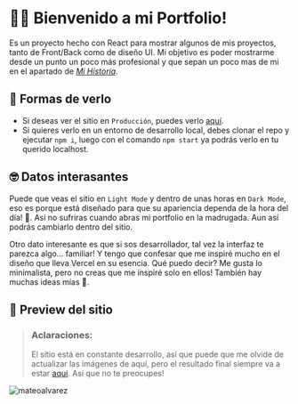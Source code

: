 # 👋🏻 Bienvenido a mi Portfolio!

Es un proyecto hecho con React para mostrar algunos de mis proyectos, tanto de Front/Back como de diseño UI. Mi objetivo es poder mostrarme desde un punto un poco más profesional y que sepan un poco mas de mi en el apartado de [<em>Mi Historia</em>](https://mateo-alvarez.vercel.app/about-me).


## 🔎 Formas de verlo

- Si deseas ver el sitio en `Producción`, puedes verlo [aquí](https://mateo-alvarez.vercel.app/).
- Si quieres verlo en un entorno de desarrollo local, debes clonar el repo y ejecutar `npm i`, luego con el comando `npm start` ya podrás verlo en tu querido localhost.


## 🤓 Datos interasantes

Puede que veas el sitio en `Light Mode` y dentro de unas horas en `Dark Mode`, eso es porque está diseñado para que su apariencia dependa de la hora del día! 🤯. Asi no sufriras cuando abras mi portfolio en la madrugada. Aun así podrás cambiarlo dentro del sitio.

Otro dato interesante es que si sos desarrollador, tal vez la interfaz te parezca algo... familiar! Y tengo que confesar que me inspiré mucho en el diseño que lleva Vercel en su esencia. Qué puedo decir? Me gusta lo minimalista, pero no creas que me inspiré solo en ellos! También hay muchas ideas mías 😬.


## 📸 Preview del sitio

> ### Aclaraciones:
> El sitio está en constante desarrollo, así que puede que me olvide de actualizar las imágenes de aquí, pero el resultado final siempre va a estar [aqui](https://mateo-alvarez.vercel.app/). Así que no te preocupes!

![mateoalvarez](https://user-images.githubusercontent.com/55862658/149846512-0d0e406c-fcda-4f02-b620-831cbf483bd1.png)
